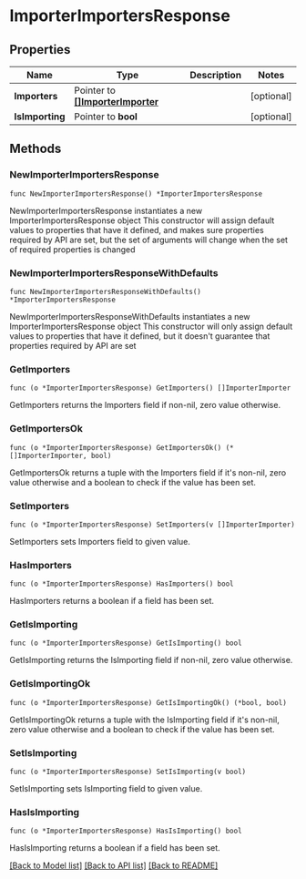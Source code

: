 # ImporterImportersResponse

## Properties

Name | Type | Description | Notes
------------ | ------------- | ------------- | -------------
**Importers** | Pointer to [**[]ImporterImporter**](ImporterImporter.md) |  | [optional] 
**IsImporting** | Pointer to **bool** |  | [optional] 

## Methods

### NewImporterImportersResponse

`func NewImporterImportersResponse() *ImporterImportersResponse`

NewImporterImportersResponse instantiates a new ImporterImportersResponse object
This constructor will assign default values to properties that have it defined,
and makes sure properties required by API are set, but the set of arguments
will change when the set of required properties is changed

### NewImporterImportersResponseWithDefaults

`func NewImporterImportersResponseWithDefaults() *ImporterImportersResponse`

NewImporterImportersResponseWithDefaults instantiates a new ImporterImportersResponse object
This constructor will only assign default values to properties that have it defined,
but it doesn't guarantee that properties required by API are set

### GetImporters

`func (o *ImporterImportersResponse) GetImporters() []ImporterImporter`

GetImporters returns the Importers field if non-nil, zero value otherwise.

### GetImportersOk

`func (o *ImporterImportersResponse) GetImportersOk() (*[]ImporterImporter, bool)`

GetImportersOk returns a tuple with the Importers field if it's non-nil, zero value otherwise
and a boolean to check if the value has been set.

### SetImporters

`func (o *ImporterImportersResponse) SetImporters(v []ImporterImporter)`

SetImporters sets Importers field to given value.

### HasImporters

`func (o *ImporterImportersResponse) HasImporters() bool`

HasImporters returns a boolean if a field has been set.

### GetIsImporting

`func (o *ImporterImportersResponse) GetIsImporting() bool`

GetIsImporting returns the IsImporting field if non-nil, zero value otherwise.

### GetIsImportingOk

`func (o *ImporterImportersResponse) GetIsImportingOk() (*bool, bool)`

GetIsImportingOk returns a tuple with the IsImporting field if it's non-nil, zero value otherwise
and a boolean to check if the value has been set.

### SetIsImporting

`func (o *ImporterImportersResponse) SetIsImporting(v bool)`

SetIsImporting sets IsImporting field to given value.

### HasIsImporting

`func (o *ImporterImportersResponse) HasIsImporting() bool`

HasIsImporting returns a boolean if a field has been set.


[[Back to Model list]](../README.md#documentation-for-models) [[Back to API list]](../README.md#documentation-for-api-endpoints) [[Back to README]](../README.md)


